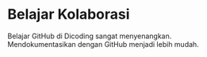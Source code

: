 # Belajar Kolaborasi
Belajar GitHub di Dicoding sangat menyenangkan.<br>
Mendokumentasikan dengan GitHub menjadi lebih mudah.
